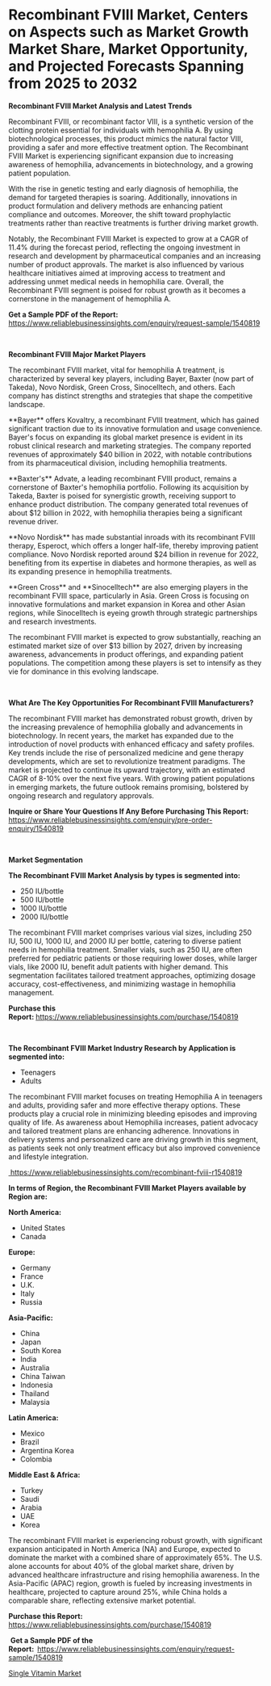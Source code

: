 <p><h1>Recombinant FVIII Market, Centers on Aspects such as Market Growth Market Share, Market Opportunity, and Projected Forecasts Spanning from 2025 to 2032</h1></p><p><strong>Recombinant FVIII Market Analysis and Latest Trends</strong></p>
<p><p>Recombinant FVIII, or recombinant factor VIII, is a synthetic version of the clotting protein essential for individuals with hemophilia A. By using biotechnological processes, this product mimics the natural factor VIII, providing a safer and more effective treatment option. The Recombinant FVIII Market is experiencing significant expansion due to increasing awareness of hemophilia, advancements in biotechnology, and a growing patient population. </p><p>With the rise in genetic testing and early diagnosis of hemophilia, the demand for targeted therapies is soaring. Additionally, innovations in product formulation and delivery methods are enhancing patient compliance and outcomes. Moreover, the shift toward prophylactic treatments rather than reactive treatments is further driving market growth.</p><p>Notably, the Recombinant FVIII Market is expected to grow at a CAGR of 11.4% during the forecast period, reflecting the ongoing investment in research and development by pharmaceutical companies and an increasing number of product approvals. The market is also influenced by various healthcare initiatives aimed at improving access to treatment and addressing unmet medical needs in hemophilia care. Overall, the Recombinant FVIII segment is poised for robust growth as it becomes a cornerstone in the management of hemophilia A.</p></p>
<p><strong>Get a Sample PDF of the Report:&nbsp;</strong> <a href="https://www.reliablebusinessinsights.com/enquiry/request-sample/1540819?utm_campaign=3148&utm_medium=2&utm_source=Github&utm_content=ia&utm_term=08032025&utm_id=recombinant-fviii">https://www.reliablebusinessinsights.com/enquiry/request-sample/1540819</a></p>
<p>&nbsp;</p>
<p><strong>Recombinant FVIII Major Market Players</strong></p>
<p><p>The recombinant FVIII market, vital for hemophilia A treatment, is characterized by several key players, including Bayer, Baxter (now part of Takeda), Novo Nordisk, Green Cross, Sinocelltech, and others. Each company has distinct strengths and strategies that shape the competitive landscape.</p><p>**Bayer** offers Kovaltry, a recombinant FVIII treatment, which has gained significant traction due to its innovative formulation and usage convenience. Bayer's focus on expanding its global market presence is evident in its robust clinical research and marketing strategies. The company reported revenues of approximately $40 billion in 2022, with notable contributions from its pharmaceutical division, including hemophilia treatments.</p><p>**Baxter's** Advate, a leading recombinant FVIII product, remains a cornerstone of Baxter's hemophilia portfolio. Following its acquisition by Takeda, Baxter is poised for synergistic growth, receiving support to enhance product distribution. The company generated total revenues of about $12 billion in 2022, with hemophilia therapies being a significant revenue driver.</p><p>**Novo Nordisk** has made substantial inroads with its recombinant FVIII therapy, Esperoct, which offers a longer half-life, thereby improving patient compliance. Novo Nordisk reported around $24 billion in revenue for 2022, benefiting from its expertise in diabetes and hormone therapies, as well as its expanding presence in hemophilia treatments.</p><p>**Green Cross** and **Sinocelltech** are also emerging players in the recombinant FVIII space, particularly in Asia. Green Cross is focusing on innovative formulations and market expansion in Korea and other Asian regions, while Sinocelltech is eyeing growth through strategic partnerships and research investments.</p><p>The recombinant FVIII market is expected to grow substantially, reaching an estimated market size of over $13 billion by 2027, driven by increasing awareness, advancements in product offerings, and expanding patient populations. The competition among these players is set to intensify as they vie for dominance in this evolving landscape.</p></p>
<p>&nbsp;</p>
<p><strong>What Are The Key Opportunities For Recombinant FVIII Manufacturers?</strong></p>
<p><p>The recombinant FVIII market has demonstrated robust growth, driven by the increasing prevalence of hemophilia globally and advancements in biotechnology. In recent years, the market has expanded due to the introduction of novel products with enhanced efficacy and safety profiles. Key trends include the rise of personalized medicine and gene therapy developments, which are set to revolutionize treatment paradigms. The market is projected to continue its upward trajectory, with an estimated CAGR of 8-10% over the next five years. With growing patient populations in emerging markets, the future outlook remains promising, bolstered by ongoing research and regulatory approvals.</p></p>
<p><strong>Inquire or Share Your Questions If Any Before Purchasing This Report:</strong> <a href="https://www.reliablebusinessinsights.com/enquiry/pre-order-enquiry/1540819?utm_campaign=3148&utm_medium=2&utm_source=Github&utm_content=ia&utm_term=08032025&utm_id=recombinant-fviii">https://www.reliablebusinessinsights.com/enquiry/pre-order-enquiry/1540819</a></p>
<p>&nbsp;</p>
<p><strong>Market Segmentation</strong></p>
<p><strong>The Recombinant FVIII Market Analysis by types is segmented into:</strong></p>
<p><ul><li>250 IU/bottle</li><li>500 IU/bottle</li><li>1000 IU/bottle</li><li>2000 IU/bottle</li></ul></p>
<p><p>The recombinant FVIII market comprises various vial sizes, including 250 IU, 500 IU, 1000 IU, and 2000 IU per bottle, catering to diverse patient needs in hemophilia treatment. Smaller vials, such as 250 IU, are often preferred for pediatric patients or those requiring lower doses, while larger vials, like 2000 IU, benefit adult patients with higher demand. This segmentation facilitates tailored treatment approaches, optimizing dosage accuracy, cost-effectiveness, and minimizing wastage in hemophilia management.</p></p>
<p><strong>Purchase this Report:&nbsp;</strong><a href="https://www.reliablebusinessinsights.com/purchase/1540819?utm_campaign=3148&utm_medium=2&utm_source=Github&utm_content=ia&utm_term=08032025&utm_id=recombinant-fviii">https://www.reliablebusinessinsights.com/purchase/1540819</a></p>
<p>&nbsp;</p>
<p><strong>The Recombinant FVIII Market Industry Research by Application is segmented into:</strong></p>
<p><ul><li>Teenagers</li><li>Adults</li></ul></p>
<p><p>The recombinant FVIII market focuses on treating Hemophilia A in teenagers and adults, providing safer and more effective therapy options. These products play a crucial role in minimizing bleeding episodes and improving quality of life. As awareness about Hemophilia increases, patient advocacy and tailored treatment plans are enhancing adherence. Innovations in delivery systems and personalized care are driving growth in this segment, as patients seek not only treatment efficacy but also improved convenience and lifestyle integration.</p></p>
<p><a href="https://www.reliablebusinessinsights.com/recombinant-fviii-r1540819?utm_campaign=3148&utm_medium=2&utm_source=Github&utm_content=ia&utm_term=08032025&utm_id=recombinant-fviii">&nbsp;https://www.reliablebusinessinsights.com/recombinant-fviii-r1540819</a></p>
<p><strong>In terms of Region, the Recombinant FVIII Market Players available by Region are:</strong></p>
<p>
    <p> <strong> North America: </strong>
        <ul>
            <li>United States</li>
            <li>Canada</li>
        </ul>
        </p> 
    <p> <strong> Europe: </strong>
        <ul>
            <li>Germany</li>
            <li>France</li>
            <li>U.K.</li>
            <li>Italy</li>
            <li>Russia</li>
        </ul>
        </p> 
    <p> <strong> Asia-Pacific: </strong>
        <ul>
            <li>China</li>
            <li>Japan</li>
            <li>South Korea</li>
            <li>India</li>
            <li>Australia</li>
            <li>China Taiwan</li>
            <li>Indonesia</li>
            <li>Thailand</li>
            <li>Malaysia</li>
        </ul>
        </p> 
    <p> <strong> Latin America: </strong>
        <ul>
            <li>Mexico</li>
            <li>Brazil</li>
            <li>Argentina Korea</li>
            <li>Colombia</li>
        </ul>
        </p> 
    <p> <strong> Middle East & Africa: </strong>
        <ul>
            <li>Turkey</li>
            <li>Saudi</li>
            <li>Arabia</li>
            <li>UAE</li>
            <li>Korea</li>
        </ul>
    </p>
    </p>
<p><p>The recombinant FVIII market is experiencing robust growth, with significant expansion anticipated in North America (NA) and Europe, expected to dominate the market with a combined share of approximately 65%. The U.S. alone accounts for about 40% of the global market share, driven by advanced healthcare infrastructure and rising hemophilia awareness. In the Asia-Pacific (APAC) region, growth is fueled by increasing investments in healthcare, projected to capture around 25%, while China holds a comparable share, reflecting extensive market potential.</p></p>
<p><strong>Purchase this Report: </strong><a href="https://www.reliablebusinessinsights.com/purchase/1540819?utm_campaign=3148&utm_medium=2&utm_source=Github&utm_content=ia&utm_term=08032025&utm_id=recombinant-fviii">https://www.reliablebusinessinsights.com/purchase/1540819</a></p>
<p>&nbsp;<strong>Get a Sample PDF of the Report:&nbsp;&nbsp;</strong><a href="https://www.reliablebusinessinsights.com/enquiry/request-sample/1540819?utm_campaign=3148&utm_medium=2&utm_source=Github&utm_content=ia&utm_term=08032025&utm_id=recombinant-fviii">https://www.reliablebusinessinsights.com/enquiry/request-sample/1540819</a></p>
<p><strong></strong></p>
<p><p><a href="https://github.com/celpabembes/Market-Research-Report-List-1/blob/main/single-vitamin-market.md?utm_campaign=3148&utm_medium=2&utm_source=Github&utm_content=ia&utm_term=08032025&utm_id=recombinant-fviii">Single Vitamin Market</a></p></p>